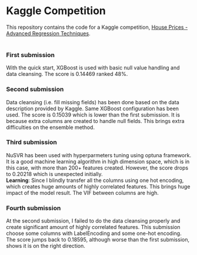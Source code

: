 # Kaggle Competition 
This repository contains the code for a Kaggle competition, [House Prices - Advanced Regression Techniques](https://www.kaggle.com/c/house-prices-advanced-regression-techniques). <br><br>

### First submission
With the quick start, XGBoost is used with basic null value handling and data cleansing. The score is 0.14469 ranked 48%. 

### Second submission
Data cleansing (i.e. fill missing fields) has been done based on the data description provided by Kaggle. Same XGBoost configuration has been used. The score is 0.15039 which is lower than the first submission. It is because extra columns are created to handle null fields. This brings extra difficulties on the ensemble method. 

### Third submission
NuSVR has been used with hyperparmeters tuning using optuna framework. It is a good machine learning algorithm in high dimension space, which is in this case, with more than 200+ features created. However, the score drops to 0.20218 which is unexpected initially. <br>
**Learning**: Since I blindly transfer all the columns using one hot encoding, which creates huge amounts of highly correlated features. This brings huge impact of the model result. The VIF between columns are high.

### Fourth submission 
At the second submission, I failed to do the data cleansing properly and create significant amount of highly correlated features. This submission choose some columns with LabelEncoding and some one-hot encoding. The score jumps back to 0.18595, although worse than the first submission, shows it is on the right direction.
